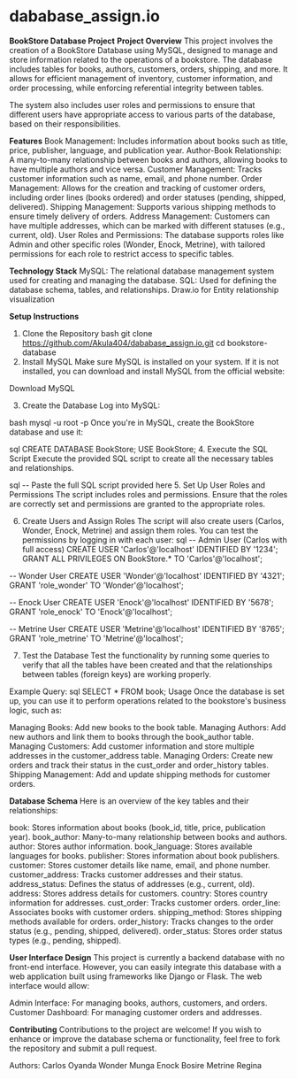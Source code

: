 # dababase_assign.io
**BookStore Database Project**
**Project Overview**
This project involves the creation of a BookStore Database using MySQL, designed to manage and store information related to the operations of a bookstore. The database includes tables for books, authors, customers, orders, shipping, and more. It allows for efficient management of inventory, customer information, and order processing, while enforcing referential integrity between tables.

The system also includes user roles and permissions to ensure that different users have appropriate access to various parts of the database, based on their responsibilities.

**Features**
Book Management: Includes information about books such as title, price, publisher, language, and publication year.
Author-Book Relationship: A many-to-many relationship between books and authors, allowing books to have multiple authors and vice versa.
Customer Management: Tracks customer information such as name, email, and phone number.
Order Management: Allows for the creation and tracking of customer orders, including order lines (books ordered) and order statuses (pending, shipped, delivered).
Shipping Management: Supports various shipping methods to ensure timely delivery of orders.
Address Management: Customers can have multiple addresses, which can be marked with different statuses (e.g., current, old).
User Roles and Permissions: The database supports roles like Admin and other specific roles (Wonder, Enock, Metrine), with tailored permissions for each role to restrict access to specific tables.

**Technology Stack**
MySQL: The relational database management system used for creating and managing the database.
SQL: Used for defining the database schema, tables, and relationships.
Draw.io for Entity relationship visualization

**Setup Instructions**
1. Clone the Repository
bash
git clone https://github.com/Akula404/dababase_assign.io.git
cd bookstore-database
2. Install MySQL
Make sure MySQL is installed on your system. If it is not installed, you can download and install MySQL from the official website:

Download MySQL

3. Create the Database
Log into MySQL:

bash
mysql -u root -p
Once you're in MySQL, create the BookStore database and use it:

sql
CREATE DATABASE BookStore;
USE BookStore;
4. Execute the SQL Script
Execute the provided SQL script to create all the necessary tables and relationships.

sql
-- Paste the full SQL script provided here
5. Set Up User Roles and Permissions
The script includes roles and permissions. Ensure that the roles are correctly set and permissions are granted to the appropriate roles.

6. Create Users and Assign Roles
The script will also create users (Carlos, Wonder, Enock, Metrine) and assign them roles. You can test the permissions by logging in with each user:
sql
-- Admin User (Carlos with full access)
CREATE USER 'Carlos'@'localhost' IDENTIFIED BY '1234';
GRANT ALL PRIVILEGES ON BookStore.* TO 'Carlos'@'localhost';

-- Wonder User
CREATE USER 'Wonder'@'localhost' IDENTIFIED BY '4321';
GRANT 'role_wonder' TO 'Wonder'@'localhost';

-- Enock User
CREATE USER 'Enock'@'localhost' IDENTIFIED BY '5678';
GRANT 'role_enock' TO 'Enock'@'localhost';

-- Metrine User
CREATE USER 'Metrine'@'localhost' IDENTIFIED BY '8765';
GRANT 'role_metrine' TO 'Metrine'@'localhost';

7. Test the Database
Test the functionality by running some queries to verify that all the tables have been created and that the relationships between tables (foreign keys) are working properly.

Example Query:
sql
SELECT * FROM book;
Usage
Once the database is set up, you can use it to perform operations related to the bookstore's business logic, such as:

Managing Books: Add new books to the book table.
Managing Authors: Add new authors and link them to books through the book_author table.
Managing Customers: Add customer information and store multiple addresses in the customer_address table.
Managing Orders: Create new orders and track their status in the cust_order and order_history tables.
Shipping Management: Add and update shipping methods for customer orders.

**Database Schema**
Here is an overview of the key tables and their relationships:

book: Stores information about books (book_id, title, price, publication year).
book_author: Many-to-many relationship between books and authors.
author: Stores author information.
book_language: Stores available languages for books.
publisher: Stores information about book publishers.
customer: Stores customer details like name, email, and phone number.
customer_address: Tracks customer addresses and their status.
address_status: Defines the status of addresses (e.g., current, old).
address: Stores address details for customers.
country: Stores country information for addresses.
cust_order: Tracks customer orders.
order_line: Associates books with customer orders.
shipping_method: Stores shipping methods available for orders.
order_history: Tracks changes to the order status (e.g., pending, shipped, delivered).
order_status: Stores order status types (e.g., pending, shipped).

**User Interface Design**
This project is currently a backend database with no front-end interface. However, you can easily integrate this database with a web application built using frameworks like Django or Flask. The web interface would allow:

Admin Interface: For managing books, authors, customers, and orders.
Customer Dashboard: For managing customer orders and addresses.

**Contributing**
Contributions to the project are welcome! If you wish to enhance or improve the database schema or functionality, feel free to fork the repository and submit a pull request.

Authors:
Carlos Oyanda
Wonder Munga
Enock Bosire
Metrine Regina

